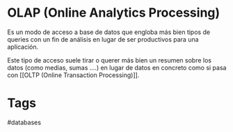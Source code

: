 # OLAP (Online Analytics Processing)
Es un modo de acceso a base de datos que engloba más bien tipos de queries con un fin de análisis en lugar de ser productivos para una aplicación.

Este tipo de acceso suele tirar o querer más bien un resumen sobre los datos (como medias, sumas ....) en lugar de datos en concreto como si pasa con [[OLTP (Online Transaction Processing)]].

# Tags
#databases 